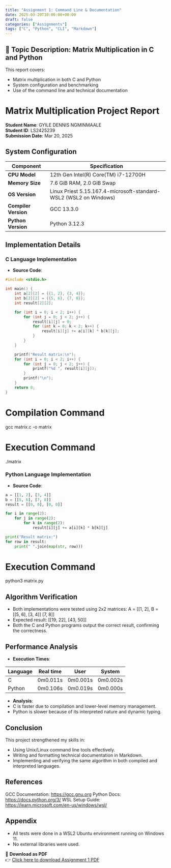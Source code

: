 ```yaml
---
title: "Assignment 1: Command Line & Documentation"
date: 2025-03-20T10:00:00+00:00
draft: false
categories: ["Assignments"]
tags: ["C", "Python", "CLI", "Markdown"]
---
```



## 📌 Topic Description: Matrix Multiplication in C and Python

This report covers:
- Matrix multiplication in both C and Python
- System configuration and benchmarking
- Use of the command line and technical documentation

<!--more-->

# Matrix Multiplication Project Report

**Student Name**: GYILE DENNIS NGMINMAALE  
**Student ID**: LS2425239  
**Submission Date**: Mar 20, 2025


## System Configuration

| Component           | Specification                                                    |
|-------------------- |-------------------------------------------------------------------|
| **CPU Model**       | 12th Gen Intel(R) Core(TM) i7-12700H                             |
| **Memory Size**     | 7.6 GiB RAM, 2.0 GiB Swap                                        |
| **OS Version**      | Linux Priest 5.15.167.4-microsoft-standard-WSL2 (WSL2 on Windows)|
| **Compiler Version**| GCC 13.3.0                                                       |
| **Python Version**  | Python 3.12.3                                                    |


## Implementation Details

### C Language Implementation

- **Source Code**:
```c
#include <stdio.h>

int main() {
    int a[2][2] = {{1, 2}, {3, 4}};
    int b[2][2] = {{5, 6}, {7, 8}};
    int result[2][2];

    for (int i = 0; i < 2; i++) {
        for (int j = 0; j < 2; j++) {
            result[i][j] = 0;
            for (int k = 0; k < 2; k++) {
                result[i][j] += a[i][k] * b[k][j];
            }
        }
    }

    printf("Result matrix:\n");
    for (int i = 0; i < 2; i++) {
        for (int j = 0; j < 2; j++) {
            printf("%d ", result[i][j]);
        }
        printf("\n");
    }
    return 0;
}
```
# Compilation Command
gcc matrix.c -o matrix
# Execution Command
./matrix

### Python Language Implementation
- **Source Code**:
```python
a = [[1, 2], [3, 4]]
b = [[5, 6], [7, 8]]
result = [[0, 0], [0, 0]]

for i in range(2):
    for j in range(2):
        for k in range(2):
            result[i][j] += a[i][k] * b[k][j]

print("Result matrix:")
for row in result:
    print(" ".join(map(str, row)))
```
# Execution Command
python3 matrix.py


## Algorithm Verification
- Both implementations were tested using 2x2 matrices:
A = [[1, 2],      B = [[5, 6],
     [3, 4]]           [7, 8]]
- Expected result:
[[19, 22],
 [43, 50]]
- Both the C and Python programs output the correct result, confirming the correctness.

## Performance Analysis
-  **Execution Times**:

| Language | Real time           | User   |System  |
|----------|---------------------|--------|--------|
| C        | 0m0.011s            |0m0.001s|0m0.002s|
| Python   | 0m0.106s            |0m0.019s|0m0.000s|

-  **Analysis**:
- C is faster due to compilation and lower-level memory management.
- Python is slower because of its interpreted nature and dynamic typing.
## Conclusion
This project strengthened my skills in:
- Using Unix/Linux command line tools effectively.
- Writing and formatting technical documentation in Markdown.
- Implementing and verifying the same algorithm in both compiled and interpreted languages.

## References
GCC Documentation: https://gcc.gnu.org
Python Docs: https://docs.python.org/3/
WSL Setup Guide: https://learn.microsoft.com/en-us/windows/wsl/

## Appendix
- All tests were done in a WSL2 Ubuntu environment running on Windows 11.
- No external libraries were used.

📄 **Download as PDF**  
👉 [Click here to download Assignment 1 PDF](/downloads/assignment1-report.pdf)


